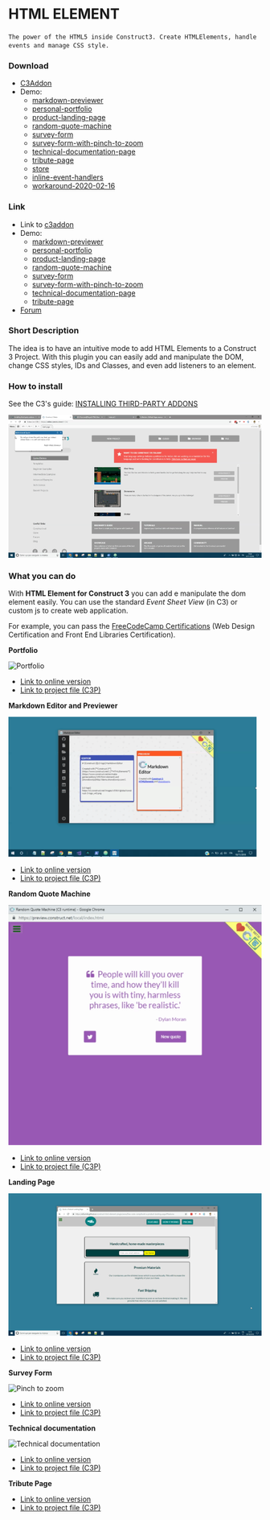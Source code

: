 # HTML ELEMENT

`The power of the HTML5 inside Construct3. Create HTMLElements, handle events and manage CSS style.`

### Download

- [C3Addon](download/current/html-element.c3addon)
- Demo:
  - [markdown-previewer](download/demo/markdown-previewer.c3p)
  - [personal-portfolio](download/demo/personal-portfolio.c3p)
  - [product-landing-page](download/demo/product-landing-page.c3p)
  - [random-quote-machine](download/demo/random-quote-machine.c3p)
  - [survey-form](download/demo/survey-form.c3p)
  - [survey-form-with-pinch-to-zoom](download/demo/survey-form-with-pinch-to-zoom.c3p)
  - [technical-documentation-page](download/demo/technical-documentation-page.c3p)
  - [tribute-page](download/demo/tribute-page.c3p)
  - [store](download/demo/store.c3p)
  - [inline-event-handlers](download/demo/inline-event-handlers.c3p)
  - [workaround-2020-02-16](download/demo/workaround-2020-02-16.c3p)

### Link

- Link to [c3addon](https://www.construct.net/en/make-games/addons/190/html-element)
- Demo:
  - [markdown-previewer](https://c3plugins.stranianelli.com/html-element/demo/markdown-previewer/)
  - [personal-portfolio](https://c3plugins.stranianelli.com/html-element/demo/personal-portfolio/)
  - [product-landing-page](https://c3plugins.stranianelli.com/html-element/demo/product-landing-page/)
  - [random-quote-machine](https://c3plugins.stranianelli.com/html-element/demo/random-quote-machine/)
  - [survey-form](https://c3plugins.stranianelli.com/html-element/demo/survey-form/)
  - [survey-form-with-pinch-to-zoom](https://c3plugins.stranianelli.com/html-element/demo/survey-form-with-pinch-to-zoom/)
  - [technical-documentation-page](https://c3plugins.stranianelli.com/html-element/demo/technical-documentation-page/)
  - [tribute-page](https://c3plugins.stranianelli.com/html-element/demo/tribute-page/)
- [Forum](https://www.construct.net/en/forum/construct-3/plugin-sdk-10/c3-runtime-plugin-html-element-138689)

### Short Description

The idea is to have an intuitive mode to add HTML Elements to a Construct 3 Project. With this plugin you can easily add and manipulate the DOM, change CSS styles, IDs and Classes, and even add listeners to an element.

### How to install

See the C3's guide: [INSTALLING THIRD-PARTY ADDONS](https://www.construct.net/en/make-games/manuals/construct-3/tips-and-guides/installing-third-party-addons)

![Come installare plugin](images/readme/doc-come-installare-plugin.gif)

### What you can do

With **HTML Element for Construct 3** you can add e manipulate the dom element easily. You can use the standard _Event Sheet View_ (in C3) or custom js to create web application.

For example, you can pass the [FreeCodeCamp Certifications](https://learn.freecodecamp.org/) (Web Design Certification and Front End Libraries Certification).

**Portfolio**

![Portfolio](images/readme/doc-demo-readme-portfolio-webpage.gif)

* [Link to online version](https://c3plugins.stranianelli.com/html-element/demo/personal-portfolio/)
* [Link to project file (C3P)](download/demo/personal-portfolio.c3p)

**Markdown Editor and Previewer**

![Markdown Editor and Previewer](images/readme/doc-markdown-previewer.gif)

* [Link to online version](https://c3plugins.stranianelli.com/html-element/demo/markdown-previewer/)
* [Link to project file (C3P)](download/demo/markdown-previewer.c3p)

**Random Quote Machine**

![Random Quote Machine](images/readme/doc-demo-readme-random-quote-machine.gif)

* [Link to online version](https://c3plugins.stranianelli.com/html-element/demo/random-quote-machine/)
* [Link to project file (C3P)](download/demo/random-quote-machine.c3p)


**Landing Page**

![Landing Page](images/readme/doc-demo-readme-landing-page.gif)

* [Link to online version](https://c3plugins.stranianelli.com/html-element/demo/product-landing-page/)
* [Link to project file (C3P)](download/demo/product-landing-page.c3p)


**Survey Form**

![Pinch to zoom](images/readme/doc-demo-readme-form-pinch-to-zoom.gif)

* [Link to online version](https://c3plugins.stranianelli.com/html-element/demo/survey-form-with-pinch-to-zoom/)
* [Link to project file (C3P)](download/demo/survey-form-with-pinch-to-zoom.c3p)


**Technical documentation**

![Technical documentation](images/readme/doc-demo-readme-technical-documentation.gif)

* [Link to online version](https://c3plugins.stranianelli.com/html-element/demo/technical-documentation-page/)
* [Link to project file (C3P)](download/demo/technical-documentation-page.c3p)

**Tribute Page**

* [Link to online version](https://c3plugins.stranianelli.com/html-element/demo/tribute-page/)
* [Link to project file (C3P)](download/demo/tribute-page.c3p)
